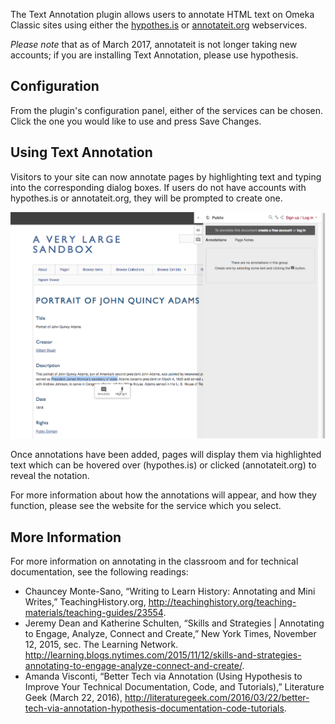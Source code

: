 The Text Annotation plugin allows users to annotate HTML text on Omeka Classic sites using either the [hypothes.is](https://hypothes.is/) or [annotateit.org](http://annotateit.org/) webservices. 

*Please note* that as of March 2017, annotateit is not longer taking new accounts; if you are installing Text Annotation, please use hypothesis.

Configuration
-----------------------------
From the plugin's configuration panel, either of the services can be chosen. Click the one you would like to use and press Save Changes.

Using Text Annotation
---------------------------------
Visitors to your site can now annotate pages by highlighting text and typing into the corresponding dialog boxes. If users do not have accounts with hypothes.is or annotateit.org, they will be prompted to create one.

![Text annotation options on the right hand side of a browser window, overlaying the metadata for the item "Portrait of John Quincy Adams by Gilbert Stuart"](../doc_files/plugin_images/textannotation.png)

Once annotations have been added, pages will display them via highlighted text which can be hovered over (hypothes.is) or clicked (annotateit.org) to reveal the notation.

For more information about how the annotations will appear, and how they function, please see the website for the service which you select.

More Information
-----------------------------
For more information on annotating in the classroom and for technical documentation, see the following readings:

- Chauncey Monte-Sano, “Writing to Learn History: Annotating and Mini Writes,” TeachingHistory.org, <http://teachinghistory.org/teaching-materials/teaching-guides/23554>.
- Jeremy Dean and Katherine Schulten, “Skills and Strategies | Annotating to Engage, Analyze, Connect and Create,” New York Times, November 12, 2015, sec. The Learning Network. <http://learning.blogs.nytimes.com/2015/11/12/skills-and-strategies-annotating-to-engage-analyze-connect-and-create/>.
- Amanda Visconti, “Better Tech via Annotation (Using Hypothesis to Improve Your Technical Documentation, Code, and Tutorials),” Literature Geek (March 22, 2016), <http://literaturegeek.com/2016/03/22/better-tech-via-annotation-hypothesis-documentation-code-tutorials>.
